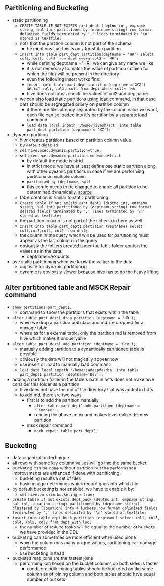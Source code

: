 ## Partitioning and Bucketing
- static partitioning
	- `CREATE TABLE IF NOT EXISTS part_dept (deptno int, empname string, sal int) partitioned by (deptname string) row format delimited fields terminated by ',' lines terminated by '\n' stored as textfile;`
	- note that the partition column is not part of the schema
		- he mentions that this is only for static partition
	- `insert into table part_dept partition(deptname = 'HR') select col1, col3, col4 from dept where col2 = 'HR';`
		- while defining deptname = 'HR', we can give any name we like
		- it is not necessary to match the value of partition column for which the files will be present in the directory
		- even the following insert works fine:
		- `insert into table part_dept partition(deptname ='XYZ') SELECT col1, col3, col4 from dept where col2= 'HR'`
		- hive does not cross check the values of col2 and deptname
	- we can also load static partitions using load command, in that case data should be segregated priorly on partition column
		- if there are files already separated by the column value we want, each file can be loaded into it's partition by a separate load command
		- `load data local inpath '/home/jivesh/act' into table part_dept partition (deptname = 'XZ');`
- dynamic partition
	- hive creates partitions based on partition column value
	- by default disabled
	- `set hive.exec.dynamic.partition=true;`
	- `set hive.exec.dynamic.partition.mode=nonstrict`
		- by default the mode is strict
		- in strict mode, we have at least define one static partition along with other dynamic partitions in case if we are performing partitions on multiple column
		- `paritioned by (deptname, sal)`
		- this config needs to be changed to enable all partition to be determined dynamically, [source](https://aaneja.wordpress.com/2020/09/15/strict-mode-vs-non-strict-mode-in-hive-or-static-partition-vs-dynamic-partition-in-hive/)
	- table creation is similar to static partitioning
	- `Create table if not exists part_dept1 (deptno int, empname string, sal int) partitioned by (deptname string) row format deleted fields terminated by ',' lines terminated by '\n' stored as textfile;` 
	- the partition column is not part of the schema in here as well
	- `insert into table part_dept1 partition (deptname) select col1,col3,col4, col2 from dept;`
	- the column in the query which will be used for partitioning must appear as the last column in the query
	- obviously the folders created under the table folder contain the values as in the data:
		- deptname=Accounts
- use static partitioning when we know the values in the data
	- opposite for dynamic partitioning
	- dynamic is obviously slower because hive has to do the heavy lifting

## Alter partitioned table and MSCK Repair command
- `show partitions part_dept1;`
	- command to show the partitions that exists within the table
- `alter table part_dept1 drop partition (deptname = 'HR');`
	- when we drop a partition both data and md are dropped for a manage table 
	- where as for a external table, only the partition md is removed from hive which makes it unqueryable
- `alter table part_dept1 add partition (deptname = 'Dev');`
	- manually adding partition to a dynamically partitioned table is possible
	- obviously the data will not magically appear now
	- use insert or load to manually load command
	- `load data local inpath '/home/sadaspda/dsa' into table part_dept1 partition (deptname='Dev');`
- adding a partition folder in the table's path in hdfs does not make hive consider this folder as a partition
	- hive does not have the md of the directory that was added in hdfs
	- to add md, there are two ways
		- first is to add the partition manually
			- `alter table part_dept1 add partition (deptname = 'Finance');`
			- running the above command makes hive realize the new partition
		- msck repair command
			- `msck repair table part_dept1;`

## Bucketing
- data organization technique
- all rows with same key column values will go into the same bucket
- bucketing can be done without partition but the performance improvements are enhanced if done with partitioning
	- bucketing results a set of files
	- hashing algo determines which record goes into which file
- by default bucketing is not enabled, we have to enable it by:
	- `set hive.enforce.bucketing = true;`
- `create table if not exists dept_buck (deptno int, empname string, sal int, location string) partitioned by (deptname string) clustered by (location) into 4 buckets row format delimited fields terminated by ',' lines delimited by '\n' stored as textfile;`
- `insert into table dept_buck partition (deptname) select col1, col3, col4, col5, col2 from dept_with_loc;`
	- the number of reduce tasks will be equal to the number of buckets we have provided in the DDL
- bucketing can sometimes be more efficient when used alone
	- when the column has many unique values, partitioning can damage performance
	- use bucketing instead
- bucketed map joins are the fastest joins
	- performing join based on the bucket columns on both sides is faster
		- condition: both joining tables should be bucketed on the same column as of joining column and both tables should have equal number of buckets
